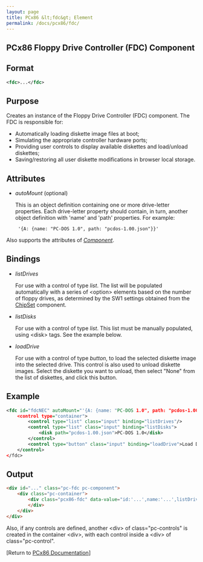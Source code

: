 ```yaml
---
layout: page
title: PCx86 &lt;fdc&gt; Element
permalink: /docs/pcx86/fdc/
---
```


PCx86 Floppy Drive Controller (FDC) Component
---

Format
---
```xml
<fdc>...</fdc>
```

Purpose
---
Creates an instance of the Floppy Drive Controller (FDC) component. The FDC is responsible for:

- Automatically loading diskette image files at boot;
- Simulating the appropriate controller hardware ports;
- Providing user controls to display available diskettes and load/unload diskettes;
- Saving/restoring all user diskette modifications in browser local storage.

Attributes
---
 * *autoMount* (optional)
 
	This is an object definition containing one or more drive-letter properties.
	Each drive-letter property should contain, in turn, another object definition with 'name' and 'path' properties.
	For example:
	
		'{A: {name: "PC-DOS 1.0", path: "pcdos-1.00.json"}}'
		
Also supports the attributes of *[Component](/docs/pcx86/component/)*.

Bindings
---
 * *listDrives*
 
	For use with a control of type *list*. The list will be populated automatically with a series of &lt;option&gt;
	elements based on the number of floppy drives, as determined by the SW1 settings obtained from the
	[ChipSet](/docs/pcx86/chipset/) component.
	
 * *listDisks*
 
	For use with a control of type *list*. This list must be manually populated, using &lt;disk&gt; tags.
	See the example below.
	
 * *loadDrive*
 
	For use with a control of type *button*, to load the selected diskette image into the selected drive.
	This control is also used to unload diskette images. Select the diskette you want to unload, then select
	"None" from the list of diskettes, and click this button.

Example
---
```xml
<fdc id="fdcNEC" autoMount="'{A: {name: "PC-DOS 1.0", path: "pcdos-1.00.json"}}'">
    <control type="container">
        <control type="list" class="input" binding="listDrives"/>
        <control type="list" class="input" binding="listDisks">
            <disk path="pcdos-1.00.json">PC-DOS 1.0</disk>
        </control>
        <control type="button" class="input" binding="loadDrive">Load Drive</control>
    </control>
</fdc>
```

Output
---
```html
<div id="..." class="pc-fdc pc-component">
    <div class="pc-container">
        <div class="pcx86-fdc" data-value="id:'...',name:'...',listDrives:'...',listDisks:'...',loadDrive:'...'">
        </div>
    </div>
</div>
```

Also, if any controls are defined, another &lt;div&gt; of class="pc-controls" is created in the container &lt;div&gt;,
with each control inside a &lt;div&gt; of class="pc-control".

[Return to [PCx86 Documentation](..)]
